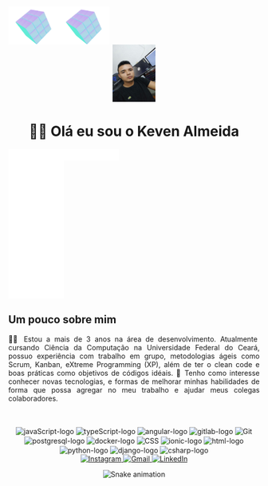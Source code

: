 <!-- cubes -->
<div>
  <div align="center" style="display: flex">
    <img align="left" width="20%" src="/icons/rotatingcube.webp" alt="rotating-cube-1"/>
    <img align="right" width="20%" src="/icons/rotatingcube.webp" alt="rotating-cube-2"/>
  </div>
</div>

<!--infomalções no topo -->
<div align="center">
  <img width="17%" height="17%" src="/icons/photo-perfil.jpg" alt="foto-perfil"/>
  <h1> 👨‍💼 Olá eu sou o Keven Almeida</h1>
</div>

<!-- sobre mim -->
<div>
  <div align="center" style="display: flex">
    <img align="left" width="22%" height="300px" src="/icons/invisible.png" alt="invisible"/>
    <img align="right" width="22%" height="22rem" src="/icons/invisible.png" alt="invisible"/>
  </div>

  <h2 align="left">Um pouco sobre mim</h2>
  <p align="justify">
    👨‍💻 Estou a mais de 3 anos na área de desenvolvimento. Atualmente cursando Ciência da Computação na Universidade Federal do Ceará, possuo experiência com trabalho em grupo, metodologias ágeis como Scrum, Kanban, eXtreme Programming (XP), além de ter o clean code e boas práticas como objetivos de códigos idéais. 🏢 Tenho como interesse conhecer novas tecnologias, e formas de melhorar minhas habilidades de forma que possa agregar no meu trabalho e ajudar meus colegas colaboradores.
  </p>
</div>
<br>

<div align="center" style="display: inline_block">
  <br>
  <img align="center" src="https://icongr.am/devicon/javascript-original.svg?size=40&color=currentColor" alt="javaScript-logo"/>
  <img align="center" src="https://icongr.am/devicon/typescript-original.svg?size=40&color=currentColor" alt="typeScript-logo" />
  <img align="center" src="https://icongr.am/devicon/angularjs-original.svg?size=40&color=currentColor" alt="angular-logo" />
  <img align="center" src="https://icongr.am/devicon/gitlab-original.svg?size=40&color=currentColor" alt="gitlab-logo" />
  <img align="center" src="https://icongr.am/devicon/git-original.svg?size=40&color=currentColor" alt="Git" />
  <img align="center" src="https://icongr.am/devicon/postgresql-original.svg?size=40&color=currentColor" alt="postgresql-logo"/>
  <img align="center" src="https://icongr.am/devicon/docker-original.svg?size=40&color=currentColor" alt="docker-logo" />
  <img align="center" src="https://icongr.am/devicon/css3-original.svg?size=40&color=currentColor" alt="CSS">
  <img align="center" src="https://icongr.am/devicon/ionic-original.svg?size=40&color=currentColor" 
  alt="ionic-logo" />
  <img align="center" src="https://icongr.am/devicon/html5-original.svg?size=40&color=currentColor" alt="html-logo" />
  <img align="center" src="https://icongr.am/devicon/python-original.svg?size=40&color=currentColor" alt="python-logo"/>
  <img align="center" src="https://icongr.am/devicon/django-original.svg?size=40&color=currentColor" alt="django-logo" />
  <img align="center" src="https://icongr.am/devicon/csharp-original.svg?size=40&color=currentColor" alt="csharp-logo"/>
</div>

<div align="center"> 
  <a href="https://instagram.com/keven_almeida77" target="_blank">
    <img src="https://img.shields.io/badge/-Instagram-%23E4405F?style=for-the-badge&logo=instagram&logoColor=white" alt="Instagram">
  </a>
  <a href = "mailto:keven.almeida.8179@gmail.com">
    <img src="https://img.shields.io/badge/-Gmail-%23333?style=for-the-badge&logo=gmail&logoColor=white" alt="Gmail">
  </a>
  <a href="https://www.linkedin.com/in/keven-almeida" target="_blank">
    <img src="https://img.shields.io/badge/-LinkedIn-%230077B5?style=for-the-badge&logo=linkedin&logoColor=white" alt="LinkedIn">
  </a> 
    
  ![Snake animation](https://github.com/keven-silva/keven-silva/blob/output/github-contribution-grid-snake.svg)
 
</div>




